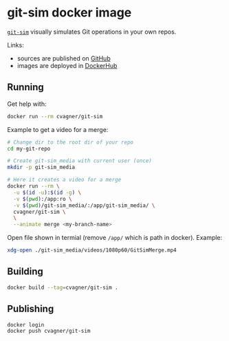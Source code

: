 # git-sim docker image

[`git-sim`](https://github.com/initialcommit-com/git-sim) visually simulates Git operations in your own repos.

Links:
* sources are published on [GitHub](https://github.com/cvagner/docker-git-sim)
* images are deployed in [DockerHub](https://hub.docker.com/r/cvagner/git-sim)

## Running

Get help with:
```sh
docker run --rm cvagner/git-sim
```

Example to get a video for a merge:
```sh
# Change dir to the root dir of your repo
cd my-git-repo

# Create git-sim_media with current user (once)
mkdir -p git-sim_media

# Here it creates a video for a merge
docker run --rm \
  -u $(id -u):$(id -g) \
  -v $(pwd):/app:ro \
  -v $(pwd)/git-sim_media/:/app/git-sim_media/ \
  cvagner/git-sim \
  \
  --animate merge <my-branch-name>
```

Open file shown in termial (remove `/app/` which is path in docker). Example:
```sh
xdg-open ./git-sim_media/videos/1080p60/GitSimMerge.mp4
```

## Building

```bash
docker build --tag=cvagner/git-sim .
```

## Publishing

```sh
docker login
docker push cvagner/git-sim
```

